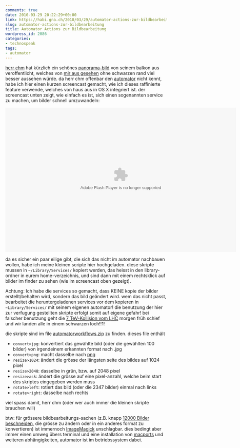 ```yaml
---
comments: true
date: 2010-03-29 20:22:29+00:00
link: https://habi.gna.ch/2010/03/29/automator-actions-zur-bildbearbeitung/
slug: automator-actions-zur-bildbearbeitung
title: Automator Actions zur Bildbearbeitung
wordpress_id: 2086
categories:
- technospeak
tags:
- automator
---
```


[herr chm](http://bloxxs.ch/) hat kürzlich ein schönes [panorama-bild](https://www.flickr.com/photos/macronix/4466763332/) von seinem balkon aus veroffentlicht, welches von [mir aus gesehen](https://www.flickr.com/photos/macronix/4466763332/comment72157623588015725/) ohne schwarzen rand viel besser aussehen würde.
da herr chm offenbar den [automator](http://www.macosxautomation.com/automator/) nicht kennt, habe ich hier einen kurzen screencast gemacht, wie ich dieses raffinierte feature verwende, welches von haus aus in OS X integriert ist. der screencast unten zeigt, wie einfach es ist, sich einen sogenannten service zu machen, um bilder schnell umzuwandeln:

<object id="scPlayer" type="application/futuresplash" width="720" height="450"><param name="movie" value="http://content.screencast.com/users/haberthuer/folders/Jing/media/d743a203-72e8-4333-bf92-bb591f7df6d9/jingswfplayer.swf"><param name="quality" value="high"><param name="bgcolor" value="#FFFFFF"><param name="flashVars" value="thumb=http://content.screencast.com/users/haberthuer/folders/Jing/media/d743a203-72e8-4333-bf92-bb591f7df6d9/FirstFrame.jpg&amp;containerwidth=720&amp;containerheight=450&amp;content=http://content.screencast.com/users/haberthuer/folders/Jing/media/d743a203-72e8-4333-bf92-bb591f7df6d9/00000002.swf"><param name="allowFullScreen" value="true"><param name="scale" value="showall"><param name="allowScriptAccess" value="always"><param name="base" value="http://content.screencast.com/users/haberthuer/folders/Jing/media/d743a203-72e8-4333-bf92-bb591f7df6d9/"><embed src="http://content.screencast.com/users/haberthuer/folders/Jing/media/d743a203-72e8-4333-bf92-bb591f7df6d9/jingswfplayer.swf" quality="high" bgcolor="#FFFFFF" type="application/futuresplash" allowscriptaccess="always" flashvars="thumb=http://content.screencast.com/users/haberthuer/folders/Jing/media/d743a203-72e8-4333-bf92-bb591f7df6d9/FirstFrame.jpg&amp;containerwidth=720&amp;containerheight=450&amp;content=http://content.screencast.com/users/haberthuer/folders/Jing/media/d743a203-72e8-4333-bf92-bb591f7df6d9/00000002.swf" allowfullscreen="true" base="http://content.screencast.com/users/haberthuer/folders/Jing/media/d743a203-72e8-4333-bf92-bb591f7df6d9/" scale="showall" width="720" height="450"></object>

da es sicher ein paar eilige gibt, die sich das nicht im automator nachbauen wollen, habe ich meine kleinen scripte hier hochgeladen.
diese skripte mussen in `~/Library/Services/` kopiert werden, das heisst in den library-ordner in eurem home-verzeichnis, und sind dann mit einem rechtsklick auf bilder im finder zu sehen (wie im screencast oben gezeigt).

Achtung: Ich habe die services so gemacht, dass KEINE kopie der bilder erstellt/behalten wird, sondern das bild geändert wird.
wem das nicht passt, bearbeitet die heruntergeladenen services vor dem kopieren in `~Library/Services/` mit seinem eigenen automator!
die benutzung der hier zur verfugung gestellten skripte erfolgt somit auf eigene gefahr!
bei falscher benutzung geht die [7 TeV-Kollision vom LHC](http://press.web.cern.ch/press/PressReleases/Releases2010/PR06.10E.html) morgen früh schief und wir landen alle in einem schwarzen loch!!1!

die skripte sind im file [automatorworkflows.zip](https://habi.gna.ch/wp-content/uploads/automatorworkflows.zip) zu finden.
dieses file enthält

* `convert>jpg`: konvertiert das gewählte bild (oder die gewählten 100 bilder) von irgendeinem erkannten format nach .jpg
* `convert>png`: macht dasselbe nach [png](https://en.wikipedia.org/wiki/Portable_Network_Graphics)
* `resize>1024`: ändert die grösse der längsten seite des bildes auf 1024 pixel
* `resize>2048`: dasselbe in grün, bzw. auf 2048 pixel
* `resize>ask`: ändert die grösse auf eine pixel-anzahl, welche beim start des skriptes eingegeben werden muss
* `rotate>left`: rotiert das bild (oder die 2347 bilder) einmal nach links
* `rotate>right`: dasselbe nach rechts

viel spass damit, herr chm (oder wer auch immer die kleinen skripte brauchen will)

btw: für grössere bildbearbeitungs-sachen (z.B. knapp [12000 Bilder beschneiden](http://identi.ca/notice/18168031), die grösse zu ändern oder in ein anderes format zu konvertieren) ist immernoch [ImageMagick](http://www.imagemagick.org/) unschlagbar.
dies bedingt aber immer einen umweg übers terminal und eine installation von [macports](http://www.macports.org/) und weiteren abhängigkeiten, automator ist im betriebssystem dabei.
